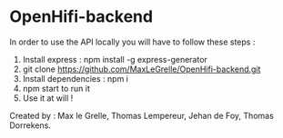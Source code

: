 # OpenHifi-backend

In order to use the API locally you will have to follow these steps : 
  1) Install express : npm install -g express-generator
  2) git clone https://github.com/MaxLeGrelle/OpenHifi-backend.git
  3) Install dependencies : npm i
  4) npm start to run it
  5) Use it at will !
  
 Created by : Max le Grelle, Thomas Lempereur, Jehan de Foy, Thomas Dorrekens.
